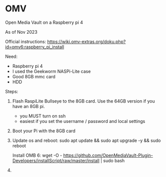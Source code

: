 # OMV
Open Media Vault on a Raspberry pi 4

As of Nov 2023

Official instructions: https://wiki.omv-extras.org/doku.php?id=omv6:raspberry_pi_install

Need:
  -  Raspberry pi 4
  -  I used the Geekworm NASPi-Lite case
  -  Good 8GB mmc card
  -  HDD

Steps:
  1) Flash RaspiLite Bullseye to the 8GB card.  Use the 64GB version if you have an 8GB pi.
     - you MUST turn on ssh
     - easiest if you set the username / password and local settings
  2) Boot your Pi with the 8GB card
  3) Update os and reboot:  sudo apt update && sudo apt upgrade -y && sudo reboot
     
      Install OMB 6:  wget -O - https://github.com/OpenMediaVault-Plugin-Developers/installScript/raw/master/install | sudo bash
  4) 
